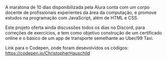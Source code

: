 A maratona de 10 dias disponibilizada pela Alura conta com um corpo docente de profissionais experientes da área da computação, e promove estudos na programação com JavaScript, além de HTML e CSS.

Este projeto oferta ainda discussões todos os dias no Discord, para correções de exercícios, e tem como objetivo construção de um certificado online e o básico de um app de transporte semelhante ao Uber/99 Taxi.

Link para o Codepen, onde foram desevolvidos os códigos: https://codepen.io/ChristopherHauschild
